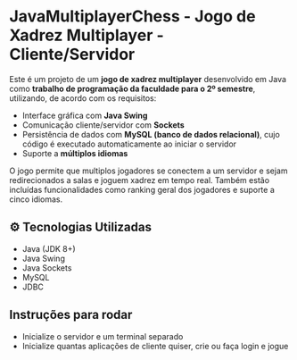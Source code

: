 # JavaMultiplayerChess - Jogo de Xadrez Multiplayer - Cliente/Servidor

Este é um projeto de um **jogo de xadrez multiplayer** desenvolvido em Java como **trabalho de programação da faculdade para o 2º semestre**, utilizando, de acordo com os requisitos:
- Interface gráfica com **Java Swing**
- Comunicação cliente/servidor com **Sockets**
- Persistência de dados com **MySQL (banco de dados relacional)**, cujo código é executado automaticamente ao iniciar o servidor
- Suporte a **múltiplos idiomas**

O jogo permite que multiplos jogadores se conectem a um servidor e sejam redirecionados a salas e joguem xadrez em tempo real. Também estão incluídas funcionalidades como ranking geral dos jogadores e suporte a cinco idiomas.

## ⚙️ Tecnologias Utilizadas

- Java (JDK 8+)
- Java Swing
- Java Sockets
- MySQL
- JDBC

## Instruções para rodar

- Inicialize o servidor e um terminal separado
- Inicialize quantas aplicações de cliente quiser, crie ou faça login e jogue
